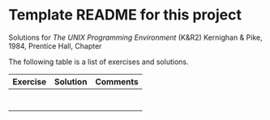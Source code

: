 # Template README for this project

Solutions for _The UNIX Programming Environment_ (K&R2) Kernighan & Pike, 1984, Prentice Hall, Chapter

The following table is a list of exercises and solutions.

|Exercise|Solution|Comments|
|--------|--------|--------|
|	     |        |        |
|  	     |        |        |
|        |        |        |
|        |        |        |
|        |        |        |
|        |        |        |
|        |        |        |


